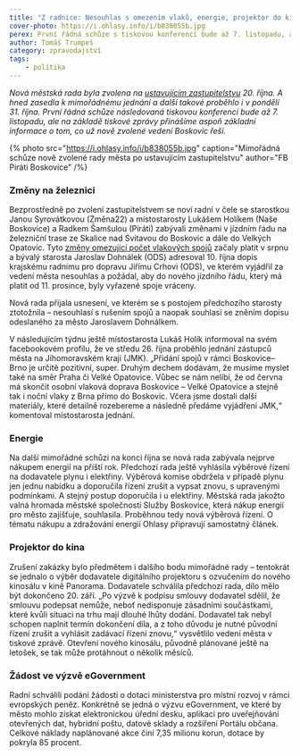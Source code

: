 ```yaml
---
title: "Z radnice: Nesouhlas s omezením vlaků, energie, projektor do kina a eGovernment"
cover-photo: https://i.ohlasy.info/i/b838055b.jpg
perex: První řádná schůze s tiskovou konferencí bude až 7. listopadu, ale na základě tiskové zprávy přinášíme aspoň základní informace o tom, co už nově zvolené vedení Boskovic řeší.
author: Tomáš Trumpeš
category: zpravodajství
tags:
    - politika
---
```


*Nová městská rada byla zvolena na [ustavujícím zastupitelstvu](https://ohlasy.info/clanky/2022/10/ustavujici-zastupitelstvo.html) 20\. října. A hned zasedla k mimořádnému jednání a další takové proběhlo i v pondělí 31. října. První řádná schůze následovaná tiskovou konferencí bude až 7. listopadu, ale na základě tiskové zprávy přinášíme aspoň základní informace o tom, co už nově zvolené vedení Boskovic řeší.*

{% photo src="https://i.ohlasy.info/i/b838055b.jpg" caption="Mimořádná schůze nově zvolené rady města po ustavujícím zastupitelstvu" author="FB Piráti Boskovice" /%}

### Změny na železnici

Bezprostředně po zvolení zastupitelstvem se noví radní v čele se starostkou Janou Syrovátkovou (Změna22) a místostarosty Lukášem Holíkem (Naše Boskovice) a Radkem Šamšulou (Piráti) zabývali změnami v jízdním řádu na železniční trase ze Skalice nad Svitavou do Boskovic a dále do Velkých Opatovic. Tyto [změny omezující počet vlakových spojů](https://ohlasy.info/clanky/2022/10/vlaky-boskovice.html) začaly platit v srpnu a bývalý starosta Jaroslav Dohnálek (ODS) adresoval 10. října dopis krajskému radnímu pro dopravu Jiřímu Crhovi (ODS), ve kterém vyjádřil za vedení města nesouhlas a požádal, aby do nového jízdního řádu, který má platit od 11. prosince, byly vyřazené spoje vráceny.

Nová rada přijala usnesení, ve kterém se s postojem předchozího starosty ztotožnila – nesouhlasí s rušením spojů a naopak souhlasí se zněním dopisu odeslaného za město Jaroslavem Dohnálkem. 

V následujícím týdnu ještě místostarosta Lukáš Holík informoval na svém facebookovém profilu, že ve středu 26. října proběhlo jednání zástupců města na Jihomoravském kraji (JMK). „Přidání spojů v rámci Boskovice–Brno je určitě pozitivní, super. Druhým dechem dodávám, že musíme myslet také na směr Praha či Velké Opatovice. Vůbec se nám nelíbí, že od června má skončit osobní vlaková doprava Boskovice – Velké Opatovice a stejně tak i noční vlaky z Brna přímo do Boskovic. Včera jsme dostali další materiály, které detailně rozebereme a následně předáme vyjádření JMK,“ komentoval místostarosta jednání.

### Energie

Na další mimořádné schůzi na konci října se nová rada zabývala nejprve nákupem energií na příští rok. Předchozí rada ještě vyhlásila výběrové řízení na dodavatele plynu i elektřiny. Výběrová komise obdržela v případě plynu jen jednu nabídku a doporučila řízení zrušit a vypsat znovu, s upravenými podmínkami. A stejný postup doporučila i u elektřiny. Městská rada jakožto valná hromada městské společnosti Služby Boskovice, která nákup energií pro město zajišťuje, souhlasila. Proběhnou tedy nová výběrová řízení. O tématu nákupu a zdražování energií Ohlasy připravují samostatný článek.

### Projektor do kina

Zrušení zakázky bylo předmětem i dalšího bodu mimořádné rady – tentokrát se jednalo o výběr dodavatele digitálního projektoru s ozvučením do nového kinosálu v kině Panorama. Dodavatele schválila předchozí rada, dílo mělo být dokončeno 20. září. „Po výzvě k podpisu smlouvy dodavatel sdělil, že smlouvu podepsat nemůže, neboť nedisponuje zásadními součástkami, které kvůli situaci na trhu mají dlouhé lhůty dodání. Dodavatel tak nebyl schopen naplnit termín dokončení díla, a z toho důvodu je nutné původní řízení zrušit a vyhlásit zadávací řízení znovu,“ vysvětlilo vedení města v tiskové zprávě. Otevření nového kinosálu, původně plánované ještě na letošek, se tak může protáhnout o několik měsíců.

### Žádost ve výzvě eGovernment

Radní schválili podání žádosti o dotaci ministerstva pro místní rozvoj v rámci evropských peněz. Konkrétně se jedná o výzvu eGovernment, ve které by město mohlo získat elektronickou úřední desku, aplikaci pro uveřejňování otevřených dat, hybridní poštu, datové sklady a rozšíření Portálu občana. Celkové náklady naplánované akce činí 7,35 milionu korun, dotace by pokryla 85 procent.
